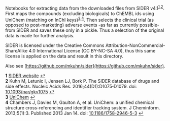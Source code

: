 Notebooks for extracting data from the downloaded files from SIDER v4.1<sup id="a1">[1](#f1)</sup><sup id="a2">[,2](#f2)</sup>. First maps the compounds (excluding biologicals) to ChEMBL ids using UniChem (matching on InChI keys)<sup id="a3">[3](#f3)</sup><sup id="a4">[,4](#f4)</sup>. Then selects the clinical trial (as opposed to post-marketing) adverse events -as far as currently possible- from SIDER and saves these only in a pickle. Thus a selection of the original data is made for further analysis.

SIDER is licensed under the Creative Commons Attribution-NonCommercial-ShareAlike 4.0 International License (CC BY-NC-SA 4.0), thus this same license is applied on the data and result in this directory.

Also see [https://github.com/mkuhn/sider](https://github.com/mkuhn/sider).


<b id="f1">1</b> [SIDER website](http://sideeffects.embl.de/) [↩](#a1)  
<b id="f2">2</b> Kuhn M, Letunic I, Jensen LJ, Bork P. The SIDER database of drugs and side effects. Nucleic Acids Res. 2016;44(D1):D1075‐D1079. doi: [10.1093/nar/gkv1075](https://doi.org/10.1093/nar/gkv1075) [↩](#a2)  
<b id="f3">3</b> [UniChem](https://www.ebi.ac.uk/unichem/) [↩](#a3)  
<b id="f4">4</b> Chambers J, Davies M, Gaulton A, et al. UniChem: a unified chemical structure cross-referencing and identifier tracking system. J Cheminform. 2013;5(1):3. Published 2013 Jan 14. doi: [10.1186/1758-2946-5-3](https://doi.org/10.1186/1758-2946-5-3) [↩](#a4)  

